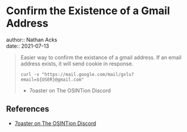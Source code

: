 # Confirm the Existence of a Gmail Address

author:: Nathan Acks  
date:: 2021-07-13

> Easier way to confirm the existance of a gmail address. If an email address exists, it will send cookie in response.
> 
> `curl -v "https://mail.google.com/mail/gxlu?email=${USER}@gmail.com"`
> 
> - 7oaster on The OSINTion Discord

## References

* [7oaster on The OSINTion Discord](https://discord.com/channels/713982578692194389/756722804535066626/858536063769509889)
